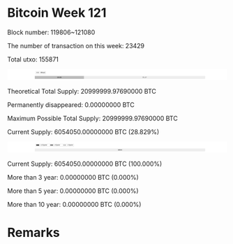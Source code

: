 # Bitcoin Week 121

Block number: 119806~121080

The number of transaction on this week: 23429

Total utxo: 155871

![](../images/mined_week121.png)

Theoretical Total Supply: 20999999.97690000 BTC

Permanently disappeared: 0.00000000 BTC

Maximum Possible Total Supply: 20999999.97690000 BTC

Current Supply: 6054050.00000000 BTC (28.829%)

![](../images/year_week121.png)


Current Supply: 6054050.00000000 BTC (100.000%)

More than 3 year: 0.00000000 BTC (0.000%)

More than 5 year: 0.00000000 BTC (0.000%)

More than 10 year: 0.00000000 BTC (0.000%)

# Remarks

